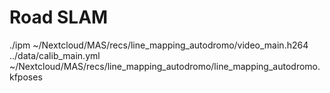 # Road SLAM
./ipm ~/Nextcloud/MAS/recs/line_mapping_autodromo/video_main.h264 ../data/calib_main.yml ~/Nextcloud/MAS/recs/line_mapping_autodromo/line_mapping_autodromo.kfposes